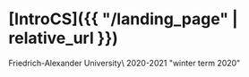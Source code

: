 # [IntroCS]({{ "/landing_page" | relative_url }})

Friedrich-Alexander University\\
2020-2021
"winter term 2020"
